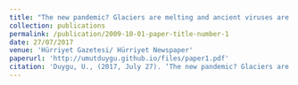 ```yaml
---
title: "The new pandemic? Glaciers are melting and ancient viruses are awakening."
collection: publications
permalink: /publication/2009-10-01-paper-title-number-1
date: 27/07/2017
venue: 'Hürriyet Gazetesi/ Hürriyet Newspaper'
paperurl: 'http://umutduygu.github.io/files/paper1.pdf'
citation: 'Duygu, U., (2017, July 27). ‘The new pandemic? Glaciers are melting and ancient viruses are awakening. <i>Hürriyet<i>. (https://www.hurriyet.com.tr/gundem/buzullar-ediyor-on-binlerce-yillik-virusler-uyaniyor-40531973)'
---
```

